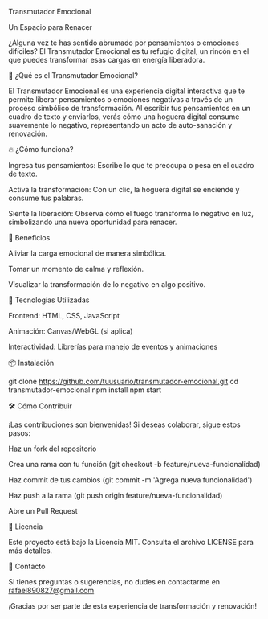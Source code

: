 Transmutador Emocional

Un Espacio para Renacer

¿Alguna vez te has sentido abrumado por pensamientos o emociones difíciles? El Transmutador Emocional es tu refugio digital, un rincón en el que puedes transformar esas cargas en energía liberadora.

🧠 ¿Qué es el Transmutador Emocional?

El Transmutador Emocional es una experiencia digital interactiva que te permite liberar pensamientos o emociones negativas a través de un proceso simbólico de transformación. Al escribir tus pensamientos en un cuadro de texto y enviarlos, verás cómo una hoguera digital consume suavemente lo negativo, representando un acto de auto-sanación y renovación.

🔥 ¿Cómo funciona?

Ingresa tus pensamientos: Escribe lo que te preocupa o pesa en el cuadro de texto.

Activa la transformación: Con un clic, la hoguera digital se enciende y consume tus palabras.

Siente la liberación: Observa cómo el fuego transforma lo negativo en luz, simbolizando una nueva oportunidad para renacer.

🌱 Beneficios

Aliviar la carga emocional de manera simbólica.

Tomar un momento de calma y reflexión.

Visualizar la transformación de lo negativo en algo positivo.

🚀 Tecnologías Utilizadas

Frontend: HTML, CSS, JavaScript

Animación: Canvas/WebGL (si aplica)

Interactividad: Librerías para manejo de eventos y animaciones

📦 Instalación

git clone https://github.com/tuusuario/transmutador-emocional.git
cd transmutador-emocional
npm install
npm start

🛠️ Cómo Contribuir

¡Las contribuciones son bienvenidas! Si deseas colaborar, sigue estos pasos:

Haz un fork del repositorio

Crea una rama con tu función (git checkout -b feature/nueva-funcionalidad)

Haz commit de tus cambios (git commit -m 'Agrega nueva funcionalidad')

Haz push a la rama (git push origin feature/nueva-funcionalidad)

Abre un Pull Request

📄 Licencia

Este proyecto está bajo la Licencia MIT. Consulta el archivo LICENSE para más detalles.

💬 Contacto

Si tienes preguntas o sugerencias, no dudes en contactarme en rafael890827@gmail.com 

¡Gracias por ser parte de esta experiencia de transformación y renovación!
